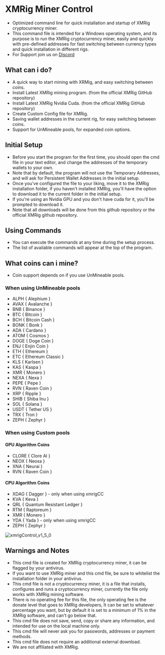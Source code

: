 # XMRig Miner Control
- Optimized command line for quick installation and startup of XMRig cryptocurrency miner.
- This command file is intended for a Windows operating system, and its purpose is to run the XMRig cryptocurrency miner, easily and quickly with pre-defined addresses for fast switching between currency types and quick installation in different rigs.
- For Support join us on [Discord](https://discord.gg/gtH9nkGrHu)

## What can i do?
- A quick way to start mining with XRMig, and easy switching between coins.
- Install Latest XMRig mining program. (from the official XMRig GitHub repository)
- Install Latest XMRig Nvidia Cuda. (from the official XMRig GitHub repository)
- Create Custom Config file for XMRig.
- Saving wallet addresses in the current rig, for easy switching between coins.
- Support for UnMineable pools, for expanded coin options.

## Initial Setup
- Before you start the program for the first time, you should open the cmd file in your text editor, and change the addresses of the temporary wallets to your own.
- Note that by default, the program will not use the Temporary Addresses, and will ask for Persistent Wallet Addresses in the initial setup.
- Once you've configured the file to your liking, move it to the XMRig installation folder, if you haven't installed XMRig, you'll have the option to download it to the current folder in the initial setup.
- If you're using an Nvidia GPU and you don't have cuda for it, you'll be prompted to download it.
- Note that all downloads will be done from this github repository or the official XMRig github repository.

## Using Commands
- You can execute the commands at any time during the setup process.
- The list of available commands will appear at the top of the program.

## What coins can i mine?
- Coin support depends on if you use UnMineable pools.
### When using UnMineable pools
- ALPH  { Alephium }
- AVAX  { Avalanche }
- BNB   { Binance }
- BTC   { Bitcoin }
- BCH   { Bitcoin Cash }
- BONK  { Bonk }
- ADA   { Cardano }
- ATOM  { Cosmos }
- DOGE  { Doge Coin }
- ENJ   { Enjin Coin }
- ETH   { Ethereum } 
- ETC   { Ethereum Classic }
- KLS   { Karlsen }
- KAS   { Kaspa }
- XMR   { Monero }
- NEXA  { Nexa }
- PEPE  { Pepe }
- RVN   { Raven Coin }
- XRP   { Ripple }
- SHIB  { Shiba Inu }
- SOL   { Solana }
- USDT  { Tether US }
- TRX   { Tron }
- ZEPH  { Zephyr }
### When using Custom pools
#### GPU Algorithm Coins
- CLORE { Clore AI }
- NEOX  { Neoxa }
- XNA   { Neurai }
- RVN   { Raven Coin }
#### CPU Algorithm Coins
- XDAG  { Dagger } - only when using xmrigCC
- KVA   { Keva }
- QRL   { Quantum Resistant Ledger }
- RTM   { Raptoreum }
- XMR   { Monero }
- YDA   { Yada } - only when using xmrigCC
- ZEPH  { Zephyr }

![xmrigControl_v1_5_0](https://github.com/UnLuckyLust/xmrigControl/assets/104845736/60c49ae3-1ead-4d67-95f3-76e2981f7032)

## Warnings and Notes
- This cmd file is created for XMRig cryptocurrency miner, it can be flagged by your antivirus.
- If you want to use XMRig miner and this cmd file, be sure to whitelist the installation folder in your antivirus.
- This cmd file is not a cryptocurrency miner, it is a file that installs, configures and runs a cryptocurrency miner, currently the file only works with XMRig mining software.
- There is no operating fee for this file, the only operating fee is the donate level that goes to XMRig developers, It can be set to whatever percentage you want, but by default it is set to a minimum of 1% in the XMRig software, and can't go below that.
- This cmd file does not save, send, copy or share any information, and intended for use on the local machine only.
- This cmd file will never ask you for passwords, addresses or payment methods.
- This cmd file does not require an additional external download.
- We are not affiliated with XMRig.
